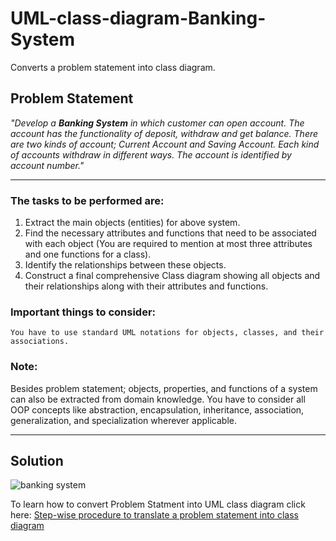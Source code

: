# UML-class-diagram-Banking-System
Converts a problem statement into class diagram.
## Problem Statement
*"Develop a **Banking System** in which customer can open account. The account has the functionality of deposit, withdraw and get balance. There are two kinds of account; Current Account and Saving Account. Each kind of accounts withdraw in different ways. The account is identified by account number."*

---
### The tasks to be performed are:
1.	Extract the main objects (entities) for above system.
2.	Find the necessary attributes and functions that need to be associated with each object (You are required to mention at most three attributes and one functions for a class).
3.	Identify the relationships between these objects.
4.	Construct a final comprehensive Class diagram showing all objects and their relationships along with their attributes and functions.

### Important things to consider:
    You have to use standard UML notations for objects, classes, and their associations.

### Note:
Besides problem statement; objects, properties, and functions of a system can also be extracted from domain knowledge. You have to consider all OOP concepts like abstraction, encapsulation, inheritance, association, generalization, and specialization wherever applicable.

---
## Solution
![banking system](https://user-images.githubusercontent.com/41892175/46243798-2c7e6c80-c40a-11e8-8868-c29e84472435.jpg)

To learn how to convert Problem Statment into UML class diagram click here: [Step-wise procedure to translate a problem statement into class diagram](https://github.com/saif86/Object-Oriented-Modeling---Graphic-Editor)
